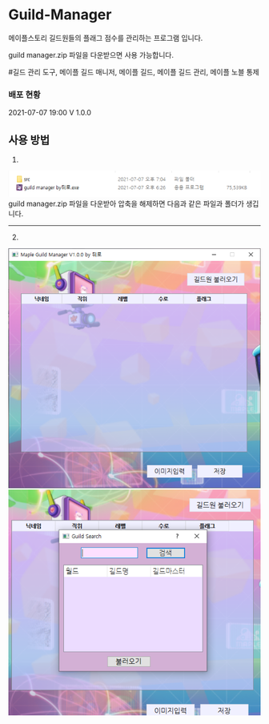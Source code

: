 # Guild-Manager
메이플스토리 길드원들의 플래그 점수를 관리하는 프로그램 입니다.


guild manager.zip 파일을 다운받으면 사용 가능합니다.



#길드 관리 도구, 메이플 길드 매니저, 메이플 길드, 메이플 길드 관리, 메이플 노블 통제  




### 배포 현황
2021-07-07 19:00  V 1.0.0


  

## 사용 방법
1. 
  <img src="./doc/1. 압축해제.png">
  guild manager.zip 파일을 다운받아 압축을 해제하면 다음과 같은 파일과 폴더가 생깁니다.

---

2.
  <img src="./doc/2. 메인화면.png">


<img src="./doc/3. 길드검색.png">
